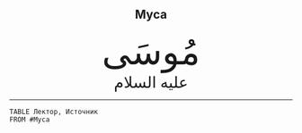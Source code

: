 <h2 style="text-align: center;">Муса</h2> <div style="font-family: Uthmanic; font-size: 4rem; text-align: center;">مُوسَى</div> <div style="font-family: Uthmanic; font-size: 1.75rem; text-align: center;">عليه السلام</div> <hr>

```dataview
TABLE Лектор, Источник
FROM #Муса 
```